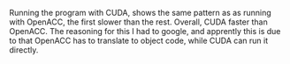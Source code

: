 Running the program with CUDA, shows the same pattern as as running with OpenACC, the first slower than the rest. 
Overall, CUDA faster than OpenACC. The reasoning for this I had to google, and apprently this is due to that OpenACC has to translate to object 
code, while CUDA can run it directly.
